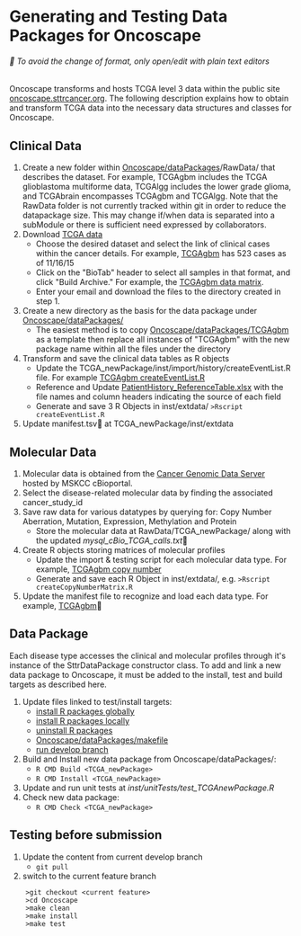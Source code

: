 # **Generating and Testing Data Packages for Oncoscape** 
###### :pushpin: To avoid the change of format, only open/edit with plain text editors

Oncoscape transforms and hosts TCGA level 3 data within the public site [oncoscape.sttrcancer.org](oncoscape.sttrcancer.org).  The following description explains how to obtain and transform TCGA data into the necessary data structures and classes for Oncoscape.

## Clinical Data
1. Create a new folder within [Oncoscape/dataPackages](https://github.com/FredHutch/Oncoscape/tree/datapackage_doc/dataPackages)/RawData/ that describes the dataset.  For example, TCGAgbm includes the TCGA glioblastoma multiforme data, TCGAlgg includes the lower grade glioma, and TCGAbrain encompasses TCGAgbm and TCGAlgg.  Note that the RawData folder is not currently tracked within git in order to reduce the datapackage size.  This may change if/when data is separated into a subModule or there is sufficient need expressed by collaborators.
2. Download [TCGA data](https://tcga-data.nci.nih.gov/tcga/)
	* Choose the desired dataset and select the link of clinical cases within the cancer details.  For example, [TCGAgbm](https://tcga-data.nci.nih.gov/tcga/tcgaCancerDetails.jsp?diseaseType=GBM&diseaseName=Glioblastoma%20multiforme) has 523 cases as of 11/16/15
	* Click on the "BioTab" header to select all samples in that format, and click "Build Archive."  For example, the [TCGAgbm data matrix](https://tcga-data.nci.nih.gov/tcga/dataAccessMatrix.htm?mode=ApplyFilter&showMatrix=true&diseaseType=GBM&tumorNormal=TN&tumorNormal=T&tumorNormal=NT&platformType=-999).
	* Enter your email and download the files to the directory created in step 1.
3. Create a new directory as the basis for the data package under  [Oncoscape/dataPackages/](https://github.com/FredHutch/Oncoscape/tree/datapackage_doc/dataPackages/)
	* The easiest method is to copy [Oncoscape/dataPackages/TCGAgbm](https://github.com/FredHutch/Oncoscape/tree/datapackage_doc/dataPackages/TCGAgbm) as a template then replace all instances of "TCGAgbm" with the new package name within all the files under the directory
4. Transform and save the clinical data tables as R objects
	* Update the TCGA_newPackage/inst/import/history/createEventList.R file.  For example [TCGAgbm createEventList.R](https://github.com/FredHutch/Oncoscape/blob/datapackage_doc/dataPackages/TCGAgbm/inst/import/history/createEventList.R)
	* Reference and Update [PatientHistory_ReferenceTable.xlsx](https://github.com/FredHutch/Oncoscape/blob/datapackage_doc/dataPackages/PatientHistory_ReferenceTable.xlsx) with the file names and column headers indicating the source of each field
	* Generate and save 3 R Objects in inst/extdata/ ```>Rscript createEventList.R```
6. Update manifest.tsv:pushpin: at TCGA_newPackage/inst/extdata 
 	 
## Molecular Data
1. Molecular data is obtained from the [Cancer Genomic Data Server](http://www.cbioportal.org/web_api.jsp) hosted by MSKCC cBioportal.
2. Select the disease-related molecular data by finding the associated cancer_study_id
3. Save raw data for various datatypes by querying for: Copy Number Aberration, Mutation, Expression, Methylation and Protein
	* Store the molecular data at RawData/TCGA_newPackage/ along with the updated _mysql_cBio_TCGA_calls.txt_:pushpin: 
4. Create R objects storing matrices of molecular profiles
	* Update the import & testing script for each molecular data type. For example, [TCGAgbm copy number](https://github.com/FredHutch/Oncoscape/tree/datapackage_doc/dataPackages/TCGAgbm/inst/import/copyNumber)
	* Generate and save each R Object in inst/extdata/, e.g. ```>Rscript createCopyNumberMatrix.R```
5. Update the manifest file to recognize and load each data type.  For example,  [TCGAgbm](https://github.com/FredHutch/Oncoscape/tree/datapackage_doc/dataPackages/TCGAgbm/inst/extdata/manifest.tsv):pushpin: 

## Data Package
Each disease type accesses the clinical and molecular profiles through it's instance of the SttrDataPackage constructor class.  To add and link a new data package to Oncoscape, it must be added to the install, test and build targets as described here.

1. Update files linked to test/install targets:
	* [install R packages globally](https://github.com/FredHutch/Oncoscape/tree/datapackage_doc/installRpackages_global.sh)
	* [install R packages locally](https://github.com/FredHutch/Oncoscape/tree/datapackage_doc/installRpackages_local.sh)
	* [uninstall R packages](https://github.com/FredHutch/Oncoscape/tree/datapackage_doc/removeInstalledOncoscapePackages.R)
	* [Oncoscape/dataPackages/makefile](https://github.com/FredHutch/Oncoscape/blob/datapackage_doc/dataPackages/makefile)
	* [run develop branch](https://github.com/FredHutch/Oncoscape/blob/datapackage_doc/Oncoscape/inst/scripts/apps/oncoscape/runOncoscapeApp-7777.R)
2.  Build and Install new data package from Oncoscape/dataPackages/:
	* `R CMD Build <TCGA_newPackage>`
	* `R CMD Install <TCGA_newPackage>`
3. Update and run unit tests at _inst/unitTests/test_TCGAnewPackage.R_
4. Check new data package:
	* `R CMD Check <TCGA_newPackage>`

## Testing before submission
1.	Update the content from current develop branch
	* `git pull`
2.  switch to the current feature branch
```
	>git checkout <current feature>
	>cd Oncoscape
	>make clean
	>make install
	>make test
```

